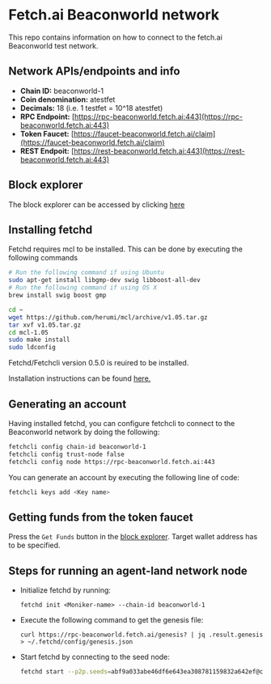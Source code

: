# Fetch.ai Beaconworld network

This repo contains information on how to connect to the fetch.ai Beaconworld test network.

## Network APIs/endpoints and info
- **Chain ID:** beaconworld-1
- **Coin denomination:** atestfet
- **Decimals:** 18 (i.e. 1 testfet = 10^18 atestfet)
- **RPC Endpoint:** [https://rpc-beaconworld.fetch.ai:443](https://rpc-beaconworld.fetch.ai:443)
- **Token Faucet:** [https://faucet-beaconworld.fetch.ai/claim](https://faucet-beaconworld.fetch.ai/claim)
- **REST Endpoit:** [https://rest-beaconworld.fetch.ai:443](https://rest-beaconworld.fetch.ai:443)

## Block explorer
The block explorer can be accessed by clicking [here](https://explore-beaconworld.fetch.ai/)

## Installing fetchd
Fetchd requires mcl to be installed. This can be done by executing the following commands
```bash
# Run the following command if using Ubuntu
sudo apt-get install libgmp-dev swig libboost-all-dev
# Run the following command if using OS X
brew install swig boost gmp
```
```bash
cd ~
wget https://github.com/herumi/mcl/archive/v1.05.tar.gz
tar xvf v1.05.tar.gz
cd mcl-1.05
sudo make install
sudo ldconfig
```

Fetchd/Fetchcli version 0.5.0 is reuired to be installed. 

Installation instructions can be found [here.](https://github.com/fetchai/fetchd/tree/v0.5.0)


## Generating an account
Having installed fetchd, you can configure fetchcli to connect to the Beaconworld network by doing the following:
```bash
fetchcli config chain-id beaconworld-1
fetchcli config trust-node false
fetchcli config node https://rpc-beaconworld.fetch.ai:443
```

You can generate an account by executing the following line of code:
```bash
fetchcli keys add <Key name>
```

## Getting funds from the token faucet

Press the `Get Funds` button in the [block explorer](https://explore-beaconworld.fetch.ai/). Target wallet address has to be specified.

## Steps for running an agent-land network node
- Initialize fetchd by running:
  ```shell script
  fetchd init <Moniker-name> --chain-id beaconworld-1
  ```
- Execute the following command to get the genesis file:

  `curl https://rpc-beaconworld.fetch.ai/genesis? | jq .result.genesis > ~/.fetchd/config/genesis.json`

- Start fetchd by connecting to the seed node:
  ```bash
  fetchd start --p2p.seeds=abf9a033abe46df6e643ea308781159832a642ef@connect-beaconworld.fetch.ai:36656
  ```

